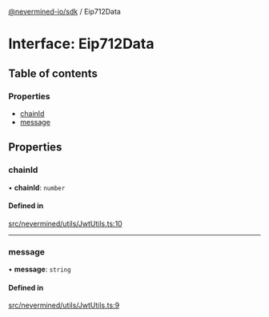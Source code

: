 [@nevermined-io/sdk](../code-reference.md) / Eip712Data

# Interface: Eip712Data

## Table of contents

### Properties

- [chainId](Eip712Data.md#chainid)
- [message](Eip712Data.md#message)

## Properties

### chainId

• **chainId**: `number`

#### Defined in

[src/nevermined/utils/JwtUtils.ts:10](https://github.com/nevermined-io/sdk-js/blob/bb26f8ab/src/nevermined/utils/JwtUtils.ts#L10)

---

### message

• **message**: `string`

#### Defined in

[src/nevermined/utils/JwtUtils.ts:9](https://github.com/nevermined-io/sdk-js/blob/bb26f8ab/src/nevermined/utils/JwtUtils.ts#L9)
